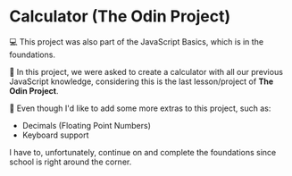 # Calculator (The Odin Project)

:computer: This project was also part of the JavaScript Basics, which is in the foundations.

:safety_vest: In this project, we were asked to create a calculator with all our previous JavaScript knowledge, considering this is the last lesson/project of **The Odin Project**.

:floppy_disk: Even though I'd like to add some more extras to this project, such as:
- Decimals (Floating Point Numbers)
- Keyboard support 

I have to, unfortunately, continue on and complete the foundations since school is right around the corner.